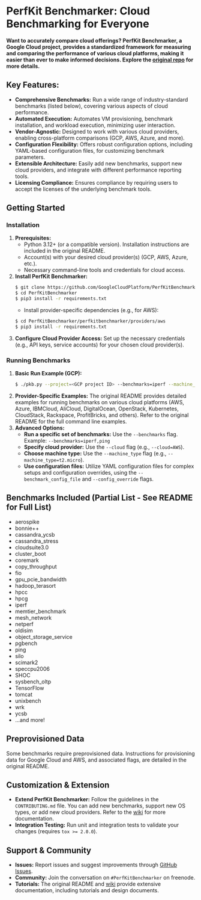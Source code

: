 # PerfKit Benchmarker: Cloud Benchmarking for Everyone

**Want to accurately compare cloud offerings? PerfKit Benchmarker, a Google Cloud project, provides a standardized framework for measuring and comparing the performance of various cloud platforms, making it easier than ever to make informed decisions. Explore the [original repo](https://github.com/GoogleCloudPlatform/PerfKitBenchmarker) for more details.**

## Key Features:

*   **Comprehensive Benchmarks:** Run a wide range of industry-standard benchmarks (listed below), covering various aspects of cloud performance.
*   **Automated Execution:**  Automates VM provisioning, benchmark installation, and workload execution, minimizing user interaction.
*   **Vendor-Agnostic:** Designed to work with various cloud providers, enabling cross-platform comparisons (GCP, AWS, Azure, and more).
*   **Configuration Flexibility:** Offers robust configuration options, including YAML-based configuration files, for customizing benchmark parameters.
*   **Extensible Architecture:** Easily add new benchmarks, support new cloud providers, and integrate with different performance reporting tools.
*   **Licensing Compliance:** Ensures compliance by requiring users to accept the licenses of the underlying benchmark tools.

## Getting Started

### Installation

1.  **Prerequisites:**
    *   Python 3.12+ (or a compatible version).  Installation instructions are included in the original README.
    *   Account(s) with your desired cloud provider(s) (GCP, AWS, Azure, etc.).
    *   Necessary command-line tools and credentials for cloud access.
2.  **Install PerfKit Benchmarker:**
    ```bash
    $ git clone https://github.com/GoogleCloudPlatform/PerfKitBenchmarker.git
    $ cd PerfKitBenchmarker
    $ pip3 install -r requirements.txt
    ```
    *   Install provider-specific dependencies (e.g., for AWS):
    ```bash
    $ cd PerfKitBenchmarker/perfkitbenchmarker/providers/aws
    $ pip3 install -r requirements.txt
    ```
3.  **Configure Cloud Provider Access:** Set up the necessary credentials (e.g., API keys, service accounts) for your chosen cloud provider(s).

### Running Benchmarks

1.  **Basic Run Example (GCP):**
    ```bash
    $ ./pkb.py --project=<GCP project ID> --benchmarks=iperf --machine_type=f1-micro
    ```
2.  **Provider-Specific Examples:** The original README provides detailed examples for running benchmarks on various cloud platforms (AWS, Azure, IBMCloud, AliCloud, DigitalOcean, OpenStack, Kubernetes, CloudStack, Rackspace, ProfitBricks, and others).  Refer to the original README for the full command line examples.
3.  **Advanced Options:**
    *   **Run a specific set of benchmarks:** Use the `--benchmarks` flag.  Example: `--benchmarks=iperf,ping`
    *   **Specify cloud provider:** Use the `--cloud` flag (e.g., `--cloud=AWS`).
    *   **Choose machine type:** Use the `--machine_type` flag (e.g., `--machine_type=t2.micro`).
    *   **Use configuration files:**  Utilize YAML configuration files for complex setups and configuration overrides, using the `--benchmark_config_file` and `--config_override` flags.

## Benchmarks Included (Partial List - See README for Full List)

*   aerospike
*   bonnie++
*   cassandra_ycsb
*   cassandra_stress
*   cloudsuite3.0
*   cluster_boot
*   coremark
*   copy_throughput
*   fio
*   gpu_pcie_bandwidth
*   hadoop_terasort
*   hpcc
*   hpcg
*   iperf
*   memtier_benchmark
*   mesh_network
*   netperf
*   oldisim
*   object_storage_service
*   pgbench
*   ping
*   silo
*   scimark2
*   speccpu2006
*   SHOC
*   sysbench_oltp
*   TensorFlow
*   tomcat
*   unixbench
*   wrk
*   ycsb
*   ...and more!

## Preprovisioned Data

Some benchmarks require preprovisioned data. Instructions for provisioning data for Google Cloud and AWS, and associated flags, are detailed in the original README.

## Customization & Extension

*   **Extend PerfKit Benchmarker:** Follow the guidelines in the `CONTRIBUTING.md` file. You can add new benchmarks, support new OS types, or add new cloud providers.  Refer to the [wiki](https://github.com/GoogleCloudPlatform/PerfKitBenchmarker/wiki) for more documentation.
*   **Integration Testing:** Run unit and integration tests to validate your changes (requires `tox >= 2.0.0`).

## Support & Community

*   **Issues:**  Report issues and suggest improvements through [GitHub Issues](https://github.com/GoogleCloudPlatform/PerfKitBenchmarker/issues).
*   **Community:** Join the conversation on `#PerfKitBenchmarker` on freenode.
*   **Tutorials:**  The original README and [wiki](https://github.com/GoogleCloudPlatform/PerfKitBenchmarker/wiki) provide extensive documentation, including tutorials and design documents.